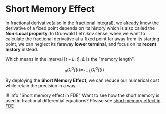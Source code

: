 # Short Memory Effect

In fractional derivative(also in the fractional integral), we already know the derivative of a fixed point depends on its history which is also called the **Non-Local property**. In Grunwald Letnikov sense, when we want to calculate the fractional derivative at a fixed point far away from its starting point, we can neglect its faraway **lower terminal**, and focus on its **recent history** instead.

Which means in the interval $[t-L, t]$, $L$ is the "memory length".

```math
_aD^\alpha_t f(t)\approx _{t-L}D^\alpha_t f(t)
```

By deploying the **Short Memory Effect**, we can reduce our numerical cost while retain the precision in a way.

!!! info "Short memory effect in FDE"
    Want to see how the short memory is used in fractional differential equations? Please see [short memory effect in FDE](http://scifracx.org/FractionalDiffEq.jl/dev/system_of_FDE/#Short-memory-effect-in-FDE)